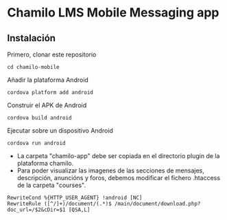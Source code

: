 Chamilo LMS Mobile Messaging app
================================

Instalación
-----------------------------

Primero, clonar este repositorio

```
cd chamilo-mobile
```

Añadir la plataforma Android

```
cordova platform add android
```

Construir el APK de Android

```
cordova build android
```

Ejecutar sobre un dispositivo Android

```
cordova run android
```

* La carpeta "chamilo-app" debe ser copiada en el directorio plugin de la plataforma chamilo.
* Para poder visualizar las imagenes de las secciones de mensajes, descripción, anuncións y foros, debemos modificar el fichero .htaccess de la carpeta "courses".
```
RewriteCond %{HTTP_USER_AGENT} !android [NC]
RewriteRule ([^/]+)/document/(.*)$ /main/document/download.php?doc_url=/$2&cDir=$1 [QSA,L]
```
